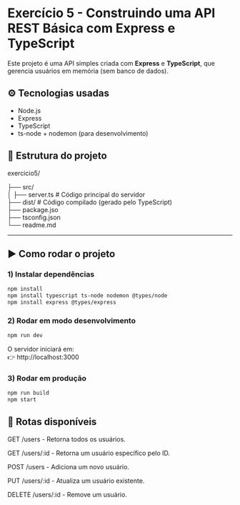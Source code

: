 # Exercício 5 - Construindo uma API REST Básica com Express e TypeScript

Este projeto é uma API simples criada com **Express** e **TypeScript**, que gerencia usuários em memória (sem banco de dados).  


## ⚙️ Tecnologias usadas
- Node.js
- Express
- TypeScript
- ts-node + nodemon (para desenvolvimento)


## 📂 Estrutura do projeto

exercicio5/

├── src/   
│ ├── server.ts # Código principal do servidor  
├── dist/ # Código compilado (gerado pelo TypeScript)     
├── package.jso  
├── tsconfig.json  
└── readme.md


---

## ▶️ Como rodar o projeto

### 1) Instalar dependências

``` bash 
npm install  
npm install typescript ts-node nodemon @types/node
npm install express @types/express
```

### 2) Rodar em modo desenvolvimento
``` bash
npm run dev
```


O servidor iniciará em:  
👉 http://localhost:3000


### 3) Rodar em produção
``` bash
npm run build
npm start
```


## 📌 Rotas disponíveis
GET /users - Retorna todos os usuários.

GET /users/:id - Retorna um usuário específico pelo ID.

POST /users - Adiciona um novo usuário.  

PUT /users/:id - Atualiza um usuário existente.

DELETE /users/:id - Remove um usuário.